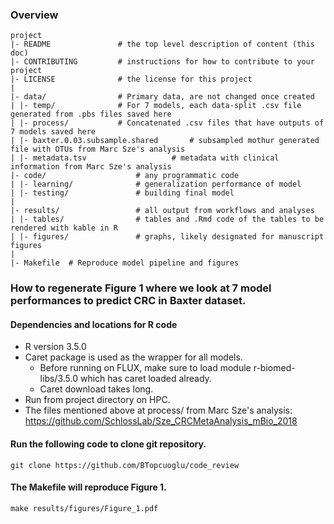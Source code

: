### Overview

	project
	|- README         		# the top level description of content (this doc)
	|- CONTRIBUTING    		# instructions for how to contribute to your project
	|- LICENSE         		# the license for this project
	|
	|- data/           		# Primary data, are not changed once created
	| |- temp/     			# For 7 models, each data-split .csv file generated from .pbs files saved here
	| |- process/     		# Concatenated .csv files that have outputs of 7 models saved here
	| |- baxter.0.03.subsample.shared      	# subsampled mothur generated file with OTUs from Marc Sze's analysis
	| |- metadata.tsv     		        # metadata with clinical information from Marc Sze's analysis 		
	|- code/          			# any programmatic code
	| |- learning/    			# generalization performance of model
	| |- testing/     			# building final model
	|
	|- results/        			# all output from workflows and analyses
	| |- tables/      			# tables and .Rmd code of the tables to be rendered with kable in R
	| |- figures/     			# graphs, likely designated for manuscript figures
	|
	|- Makefile	 # Reproduce model pipeline and figures



### How to regenerate Figure 1 where we look at 7 model performances to predict CRC in Baxter dataset.

#### Dependencies and locations for R code
* R version 3.5.0 
* Caret package is used as the wrapper for all models.
	- Before running on FLUX, make sure to load module r-biomed-libs/3.5.0 which has caret loaded already.
	- Caret download takes long.
* Run from project directory on HPC.
* The files mentioned above at process/ from Marc Sze's analysis: https://github.com/SchlossLab/Sze_CRCMetaAnalysis_mBio_2018

#### Run the following code to clone git repository.
```
git clone https://github.com/BTopcuoglu/code_review
```

#### The Makefile will reproduce Figure 1.
```
make results/figures/Figure_1.pdf
```


